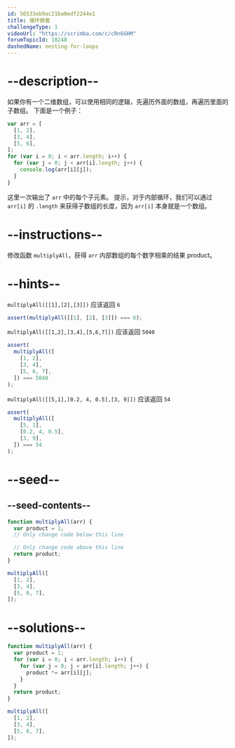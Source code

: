 ```yaml
---
id: 56533eb9ac21ba0edf2244e1
title: 循环嵌套
challengeType: 1
videoUrl: "https://scrimba.com/c/cRn6GHM"
forumTopicId: 18248
dashedName: nesting-for-loops
---
```


# --description--

如果你有一个二维数组，可以使用相同的逻辑，先遍历外面的数组，再遍历里面的子数组。 下面是一个例子：

```js
var arr = [
  [1, 2],
  [3, 4],
  [5, 6],
];
for (var i = 0; i < arr.length; i++) {
  for (var j = 0; j < arr[i].length; j++) {
    console.log(arr[i][j]);
  }
}
```

这里一次输出了 `arr` 中的每个子元素。 提示，对于内部循环，我们可以通过 `arr[i]` 的 `.length` 来获得子数组的长度，因为 `arr[i]` 本身就是一个数组。

# --instructions--

修改函数 `multiplyAll`，获得 `arr` 内部数组的每个数字相乘的结果 product。

# --hints--

`multiplyAll([[1],[2],[3]])` 应该返回 `6`

```js
assert(multiplyAll([[1], [2], [3]]) === 6);
```

`multiplyAll([[1,2],[3,4],[5,6,7]])` 应该返回 `5040`

```js
assert(
  multiplyAll([
    [1, 2],
    [3, 4],
    [5, 6, 7],
  ]) === 5040
);
```

`multiplyAll([[5,1],[0.2, 4, 0.5],[3, 9]])` 应该返回 `54`

```js
assert(
  multiplyAll([
    [5, 1],
    [0.2, 4, 0.5],
    [3, 9],
  ]) === 54
);
```

# --seed--

## --seed-contents--

```js
function multiplyAll(arr) {
  var product = 1;
  // Only change code below this line

  // Only change code above this line
  return product;
}

multiplyAll([
  [1, 2],
  [3, 4],
  [5, 6, 7],
]);
```

# --solutions--

```js
function multiplyAll(arr) {
  var product = 1;
  for (var i = 0; i < arr.length; i++) {
    for (var j = 0; j < arr[i].length; j++) {
      product *= arr[i][j];
    }
  }
  return product;
}

multiplyAll([
  [1, 2],
  [3, 4],
  [5, 6, 7],
]);
```
